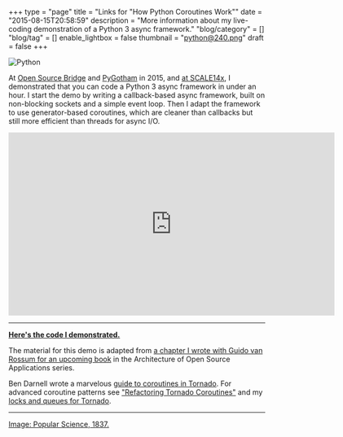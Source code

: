 +++
type = "page"
title = "Links for \"How Python Coroutines Work\""
date = "2015-08-15T20:58:59"
description = "More information about my live-coding demonstration of a Python 3 async framework."
"blog/category" = []
"blog/tag" = []
enable_lightbox = false
thumbnail = "python@240.png"
draft = false
+++

<p><img style="display:block; margin-left:auto; margin-right:auto;" src="python.png" alt="Python" title="Python" /></p>
<p>At <a href="http://opensourcebridge.org/sessions/1582">Open Source Bridge</a> and <a href="https://pygotham.org/2015/talks/162/how-do-python-coroutines/">PyGotham</a> in 2015, and <a href="https://www.socallinuxexpo.org/scale/14x/presentations/how-do-python-coroutines-work">at SCALE14x</a>, I demonstrated that you can code a Python 3 async framework in under an hour. I start the demo by writing a callback-based async framework, built on non-blocking sockets and a simple event loop. Then I adapt the framework to use generator-based coroutines, which are cleaner than callbacks but still more efficient than threads for async I/O.</p>
<iframe width="640" height="360" src="https://www.youtube.com/embed/GSk0tIjDT10?rel=0" frameborder="0" allowfullscreen></iframe>

<hr />
<p><strong><a href="https://github.com/ajdavis/coroutines-demo">Here's the code I demonstrated.</a></strong></p>
<p>The material for this demo is adapted from <a href="https://github.com/aosabook/500lines/blob/master/crawler/crawler.markdown">a chapter I wrote with Guido van
Rossum for an upcoming book</a> in the Architecture of Open Source Applications
series.</p>
<p>Ben Darnell wrote a marvelous <a href="http://www.tornadoweb.org/en/stable/guide/coroutines.html">guide to coroutines in Tornado</a>. For advanced coroutine patterns see <a href="/blog/refactoring-tornado-coroutines/">"Refactoring Tornado Coroutines"</a> and my <a href="http://www.tornadoweb.org/en/stable/coroutine.html">locks and queues for Tornado</a>.</p>
<hr />
<p><span style="color:gray"><a href="https://commons.wikimedia.org/wiki/File:PSM_V04_D272_Port_natal_python.jpg">Image: Popular Science, 1837.</a></span></p>
    